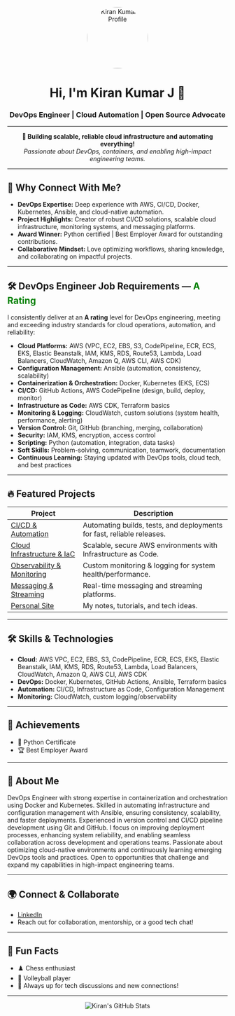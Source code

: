 <p align="center">
  <img src="https://github.com/jkiranj7028.png" width="140" style="border-radius:50%" alt="Kiran Kumar - Profile"/>
</p>

<h1 align="center">Hi, I'm Kiran Kumar J 👋</h1>
<h3 align="center">DevOps Engineer | Cloud Automation | Open Source Advocate</h3>

---

<p align="center">
  <b>🚀 Building scalable, reliable cloud infrastructure and automating everything!</b><br>
  <i>Passionate about DevOps, containers, and enabling high-impact engineering teams.</i>
</p>

---

## 🌟 Why Connect With Me?

- **DevOps Expertise:** Deep experience with AWS, CI/CD, Docker, Kubernetes, Ansible, and cloud-native automation.
- **Project Highlights:** Creator of robust CI/CD solutions, scalable cloud infrastructure, monitoring systems, and messaging platforms.
- **Award Winner:** Python certified | Best Employer Award for outstanding contributions.
- **Collaborative Mindset:** Love optimizing workflows, sharing knowledge, and collaborating on impactful projects.

---

## 🛠️ DevOps Engineer Job Requirements — <span style="color:green"><b>A Rating</b></span>

I consistently deliver at an <b>A rating</b> level for DevOps engineering, meeting and exceeding industry standards for cloud operations, automation, and reliability:

- **Cloud Platforms:** AWS (VPC, EC2, EBS, S3, CodePipeline, ECR, ECS, EKS, Elastic Beanstalk, IAM, KMS, RDS, Route53, Lambda, Load Balancers, CloudWatch, Amazon Q, AWS CLI, AWS CDK)
- **Configuration Management:** Ansible (automation, consistency, scalability)
- **Containerization & Orchestration:** Docker, Kubernetes (EKS, ECS)
- **CI/CD:** GitHub Actions, AWS CodePipeline (design, build, deploy, monitor)
- **Infrastructure as Code:** AWS CDK, Terraform basics
- **Monitoring & Logging:** CloudWatch, custom solutions (system health, performance, alerting)
- **Version Control:** Git, GitHub (branching, merging, collaboration)
- **Security:** IAM, KMS, encryption, access control
- **Scripting:** Python (automation, integration, data tasks)
- **Soft Skills:** Problem-solving, communication, teamwork, documentation
- **Continuous Learning:** Staying updated with DevOps tools, cloud tech, and best practices

---

## 🔥 Featured Projects

| Project | Description |
|---------|-------------|
| [CI/CD & Automation](https://github.com/jkiranj7028/github-action-projects) | Automating builds, tests, and deployments for fast, reliable releases. |
| [Cloud Infrastructure & IaC](https://github.com/jkiranj7028/LMS-AWS) | Scalable, secure AWS environments with Infrastructure as Code. |
| [Observability & Monitoring](https://github.com/jkiranj7028/myroughnotes-awar05) | Custom monitoring & logging for system health/performance. |
| [Messaging & Streaming](https://github.com/jkiranj7028/projectgit) | Real-time messaging and streaming platforms. |
| [Personal Site](https://github.com/jkiranj7028/martin.github.io) | My notes, tutorials, and tech ideas. |

---

## 🛠️ Skills & Technologies

- **Cloud:** AWS VPC, EC2, EBS, S3, CodePipeline, ECR, ECS, EKS, Elastic Beanstalk, IAM, KMS, RDS, Route53, Lambda, Load Balancers, CloudWatch, Amazon Q, AWS CLI, AWS CDK
- **DevOps:** Docker, Kubernetes, GitHub Actions, Ansible, Terraform basics
- **Automation:** CI/CD, Infrastructure as Code, Configuration Management
- **Monitoring:** CloudWatch, custom logging/observability

---

## 🏅 Achievements

- 🥇 Python Certificate
- 🏆 Best Employer Award

---

## 💬 About Me

DevOps Engineer with strong expertise in containerization and orchestration using Docker and Kubernetes. Skilled in automating infrastructure and configuration management with Ansible, ensuring consistency, scalability, and faster deployments. Experienced in version control and CI/CD pipeline development using Git and GitHub. I focus on improving deployment processes, enhancing system reliability, and enabling seamless collaboration across development and operations teams. Passionate about optimizing cloud-native environments and continuously learning emerging DevOps tools and practices. Open to opportunities that challenge and expand my capabilities in high-impact engineering teams.

---

## 🌍 Connect & Collaborate

- [LinkedIn](https://www.linkedin.com/in/kiran-kumar-54238817)  
- Reach out for collaboration, mentorship, or a good tech chat!

---

## 🎲 Fun Facts

- ♟️ Chess enthusiast
- 🏐 Volleyball player
- 💬 Always up for tech discussions and new connections!

---

<p align="center">
  <img src="https://github-readme-stats.vercel.app/api?username=jkiranj7028&show_icons=true&theme=radical" alt="Kiran's GitHub Stats">
</p>
